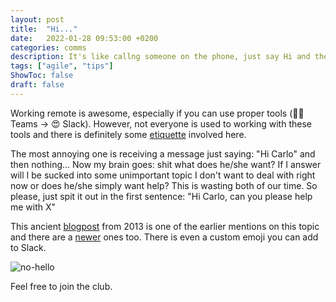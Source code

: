 ```yaml
---
layout: post
title:  "Hi..."
date:   2022-01-28 09:53:00 +0200
categories: comms
description: It's like callng someone on the phone, just say Hi and then do nothing...
tags: ["agile", "tips"]
ShowToc: false
draft: false
---
```


Working remote is awesome, especially if you can use proper tools (🖕🏼 Teams -> 😍 Slack). However, not everyone is used to working with these tools and there is definitely some [etiquette](https://slack.com/blog/collaboration/etiquette-tips-in-slack) involved here. 

The most annoying one is receiving a message just saying: "Hi Carlo" and then nothing... Now my brain goes: shit what does he/she want? If I answer will I be sucked into some unimportant topic I don't want to deal with right now or does he/she simply want help? This is wasting both of our time. So please, just spit it out in the first sentence: "Hi Carlo, can you please help me with X" 

This ancient [blogpost](https://www.nohello.com) from 2013 is one of the earlier mentions on this topic and there are a [newer](https://nohello.net/en/) ones too. There is even a custom emoji you can add to Slack.

![no-hello](/images/nohello.webp)

Feel free to join the club. 